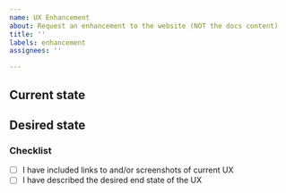 ```yaml
---
name: UX Enhancement
about: Request an enhancement to the website (NOT the docs content)
title: ''
labels: enhancement
assignees: ''

---
```


## Current state
<!-- Describe the CURRENT STATE of the relevant UX. Include links to pages on paketo.io where there are example(s), and/or screenshots -->

## Desired state
<!-- Describe the ideal END STATE of the relevant UX. Include mockups or diagrams, if relevant -->

### Checklist
- [ ] I have included links to and/or screenshots of current UX
- [ ] I have described the desired end state of the UX
